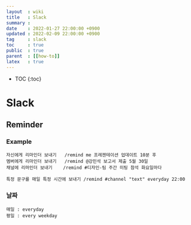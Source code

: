 ```yaml
---
layout  : wiki
title   : Slack
summary :
date    : 2022-01-27 22:00:00 +0900
updated : 2022-02-09 22:00:00 +0900
tag     : slack
toc     : true
public  : true
parent  : [[how-to]]
latex   : true
---
```

* TOC
{:toc}

# Slack

## Reminder
### Example
```
자신에게 리마인더 보내기	/remind me 프레젠테이션 업데이트 10분 후
멤버에게 리마인더 보내기	/remind	@강민석 보고서 제출 5월 30일
채널에 리마인더 보내기	/remind #디자인-팀 주간 미팅 참석 화요일마다

특정 문구를 매일 특정 시간에 보내기 /remind #channel "text" everyday 22:00
```

### 날짜
```
매일 : everyday
평일 : every weekday
```
